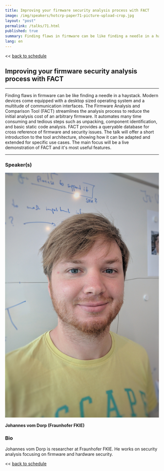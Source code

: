 ```yaml
---
title: Improving your firmware security analysis process with FACT
image: /img/speakers/hotcrp-paper71-picture-upload-crop.jpg
layout: "post"
permalink: /talks/71.html
published: true
summary: Finding flaws in firmware can be like finding a needle in a haystack. Modern devices come equippe…
lang: en
---
```

<< [back to schedule](/schedule/)

## Improving your firmware security analysis process with FACT
---


Finding flaws in firmware can be like finding a needle in a haystack. Modern devices come equipped with a desktop sized operating system and a multitude of communication interfaces. The Firmware Analysis and Comparison Tool (FACT) streamlines the analysis process to reduce the initial analysis cost of an arbitrary firmware. It automates many time consuming and tedious steps such as unpacking, component identification, and basic static code analysis. FACT provides a queryable database for cross reference of firmware and security issues. The talk will offer a short introduction to the tool architecture, showing how it can be adapted and extended for specific use cases. The main focus will be a live demonstration of FACT and it's most useful features.

---
### Speaker(s)
![speaker](/img/speakers/hotcrp-paper71-picture-upload.jpg)

**Johannes vom Dorp (Fraunhofer FKIE)**

### Bio
Johannes vom Dorp is researcher at Fraunhofer FKIE. He works on security analysis focusing on firmware and hardware security.

<< [back to schedule](/schedule/)